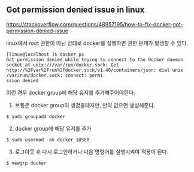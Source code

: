 ## Got permission denied issue in linux

https://stackoverflow.com/questions/48957195/how-to-fix-docker-got-permission-denied-issue


linux에서 root 권한이 아닌 상태로 docker를 실행하면 권한 문제가 발생할 수 있다.

```
[linux@localhost ]$ docker ps
Got permission denied while trying to connect to the Docker daemon socket at unix:///var/run/docker.sock: Get http://%2Fvar%2Frun%2Fdocker.sock/v1.40/containers/json: dial unix /var/run/docker.sock: connect: permi
ssion denied
```

이런 경우 docker group에 해당 유저를 추가해주어야한다.


1. 보통은 docker group이 생겼을테지만, 만약 없으면 생성해준다.

```
$ sudo groupadd docker
```

2. docker group에 해당 유저를 추가

```
$ sudo usermod -aG docker $USER
```

3. 로그아웃 후 다시 로그인하거나 다음 명령어를 실행시켜야 적용이 된다.

```
$ newgrp docker
```

